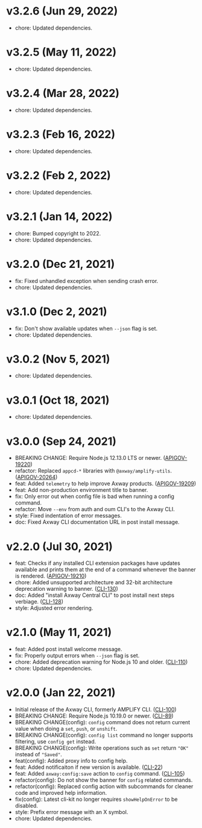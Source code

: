 # v3.2.6 (Jun 29, 2022)

 * chore: Updated dependencies.

# v3.2.5 (May 11, 2022)

 * chore: Updated dependencies.

# v3.2.4 (Mar 28, 2022)

 * chore: Updated dependencies.

# v3.2.3 (Feb 16, 2022)

 * chore: Updated dependencies.

# v3.2.2 (Feb 2, 2022)

 * chore: Updated dependencies.

# v3.2.1 (Jan 14, 2022)

 * chore: Bumped copyright to 2022.
 * chore: Updated dependencies.

# v3.2.0 (Dec 21, 2021)

 * fix: Fixed unhandled exception when sending crash error.
 * chore: Updated dependencies.

# v3.1.0 (Dec 2, 2021)

 * fix: Don't show available updates when `--json` flag is set.
 * chore: Updated dependencies.

# v3.0.2 (Nov 5, 2021)

 * chore: Updated dependencies.

# v3.0.1 (Oct 18, 2021)

 * chore: Updated dependencies.

# v3.0.0 (Sep 24, 2021)

 * BREAKING CHANGE: Require Node.js 12.13.0 LTS or newer.
   ([APIGOV-19220](https://jira.axway.com/browse/APIGOV-19220))
 * refactor: Replaced `appcd-*` libraries with `@axway/amplify-utils`.
   ([APIGOV-20264](https://jira.axway.com/browse/APIGOV-20264))
 * feat: Added `telemetry` to help improve Axway products.
   ([APIGOV-19209](https://jira.axway.com/browse/APIGOV-19209))
 * feat: Add non-production environment title to banner.
 * fix: Only error out when config file is bad when running a config command.
 * refactor: Move `--env` from auth and oum CLI's to the Axway CLI.
 * style: Fixed indentation of error messages.
 * doc: Fixed Axway CLI documentation URL in post install message.

# v2.2.0 (Jul 30, 2021)

 * feat: Checks if any installed CLI extension packages have updates available and prints them
   at the end of a command whenever the banner is rendered.
   ([APIGOV-19210](https://jira.axway.com/browse/APIGOV-19210))
 * chore: Added unsupported architecture and 32-bit architecture deprecation warning to banner.
   ([CLI-130](https://jira.axway.com/browse/CLI-130))
 * doc: Added "install Axway Central CLI" to post install next steps verbiage.
   ([CLI-128](https://jira.axway.com/browse/CLI-128))
 * style: Adjusted error rendering.

# v2.1.0 (May 11, 2021)

 * feat: Added post install welcome message.
 * fix: Properly output errors when `--json` flag is set.
 * chore: Added deprecation warning for Node.js 10 and older.
   ([CLI-110](https://jira.axway.com/browse/CLI-110))
 * chore: Updated dependencies.

# v2.0.0 (Jan 22, 2021)

 * Initial release of the Axway CLI, formerly AMPLIFY CLI.
   ([CLI-100](https://jira.axway.com/browse/CLI-100))
 * BREAKING CHANGE: Require Node.js 10.19.0 or newer.
   ([CLI-89](https://jira.axway.com/browse/CLI-89))
 * BREAKING CHANGE(config): `config` command does not return current value when doing a `set`,
   `push`, or `unshift`.
 * BREAKING CHANGE(config): `config list` command no longer supports filtering, use `config get`
   instead.
 * BREAKING CHANGE(config): Write operations such as `set` return `"OK"` instead of `"Saved"`.
 * feat(config): Added proxy info to config help.
 * feat: Added notificaiton if new version is available.
   ([CLI-22](https://jira.axway.com/browse/CLI-22))
 * feat: Added `axway:config:save` action to `config` command.
   ([CLI-105](https://jira.axway.com/browse/CLI-105))
 * refactor(config): Do not show the banner for `config` related commands.
 * refactor(config): Replaced config action with subcommands for cleaner code and improved help
   information.
 * fix(config): Latest cli-kit no longer requires `showHelpOnError` to be disabled.
 * style: Prefix error message with an X symbol.
 * chore: Updated dependencies.
